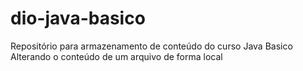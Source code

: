 # dio-java-basico
Repositório para armazenamento de conteúdo do curso Java Basico
Alterando o conteúdo de um arquivo de forma local